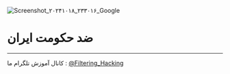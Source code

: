 ![Screenshot_۲۰۲۴۱۰۱۸_۲۳۳۰۱۶_Google](https://github.com/user-attachments/assets/02f15407-b237-4c2a-8379-f90c6549dd43)
# ضد حکومت ایران
---------
کانال آموزش تلگرام ما :
[@Filtering_Hacking](https://t.me/Filtering_Hacking)
